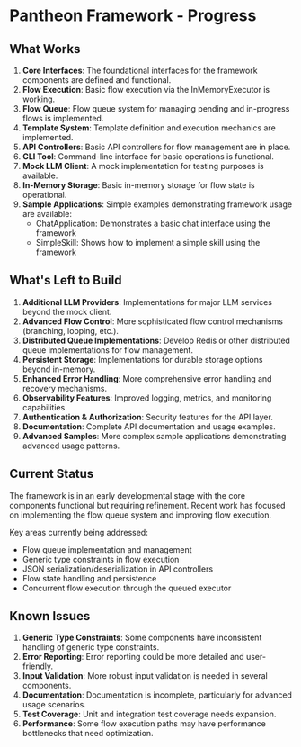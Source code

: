 # Pantheon Framework - Progress

## What Works
1. **Core Interfaces**: The foundational interfaces for the framework components are defined and functional.
2. **Flow Execution**: Basic flow execution via the InMemoryExecutor is working.
3. **Flow Queue**: Flow queue system for managing pending and in-progress flows is implemented.
4. **Template System**: Template definition and execution mechanics are implemented.
5. **API Controllers**: Basic API controllers for flow management are in place.
6. **CLI Tool**: Command-line interface for basic operations is functional.
7. **Mock LLM Client**: A mock implementation for testing purposes is available.
8. **In-Memory Storage**: Basic in-memory storage for flow state is operational.
9. **Sample Applications**: Simple examples demonstrating framework usage are available:
   - ChatApplication: Demonstrates a basic chat interface using the framework
   - SimpleSkill: Shows how to implement a simple skill using the framework

## What's Left to Build
1. **Additional LLM Providers**: Implementations for major LLM services beyond the mock client.
2. **Advanced Flow Control**: More sophisticated flow control mechanisms (branching, looping, etc.).
3. **Distributed Queue Implementations**: Develop Redis or other distributed queue implementations for flow management.
4. **Persistent Storage**: Implementations for durable storage options beyond in-memory.
5. **Enhanced Error Handling**: More comprehensive error handling and recovery mechanisms.
6. **Observability Features**: Improved logging, metrics, and monitoring capabilities.
7. **Authentication & Authorization**: Security features for the API layer.
8. **Documentation**: Complete API documentation and usage examples.
9. **Advanced Samples**: More complex sample applications demonstrating advanced usage patterns.

## Current Status
The framework is in an early developmental stage with the core components functional but requiring refinement. Recent work has focused on implementing the flow queue system and improving flow execution.

Key areas currently being addressed:
- Flow queue implementation and management
- Generic type constraints in flow execution
- JSON serialization/deserialization in API controllers
- Flow state handling and persistence
- Concurrent flow execution through the queued executor

## Known Issues
1. **Generic Type Constraints**: Some components have inconsistent handling of generic type constraints.
2. **Error Reporting**: Error reporting could be more detailed and user-friendly.
3. **Input Validation**: More robust input validation is needed in several components.
4. **Documentation**: Documentation is incomplete, particularly for advanced usage scenarios.
5. **Test Coverage**: Unit and integration test coverage needs expansion.
6. **Performance**: Some flow execution paths may have performance bottlenecks that need optimization.
